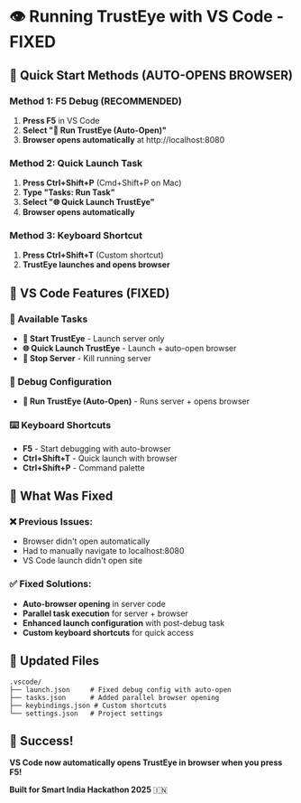 # 👁️ Running TrustEye with VS Code - FIXED

## 🚀 Quick Start Methods (AUTO-OPENS BROWSER)

### Method 1: F5 Debug (RECOMMENDED)
1. **Press F5** in VS Code
2. **Select "🚀 Run TrustEye (Auto-Open)"**
3. **Browser opens automatically** at http://localhost:8080

### Method 2: Quick Launch Task
1. **Press Ctrl+Shift+P** (Cmd+Shift+P on Mac)
2. **Type "Tasks: Run Task"**
3. **Select "🌐 Quick Launch TrustEye"**
4. **Browser opens automatically**

### Method 3: Keyboard Shortcut
1. **Press Ctrl+Shift+T** (Custom shortcut)
2. **TrustEye launches and opens browser**

## 🎯 VS Code Features (FIXED)

### 🔧 Available Tasks
- **🚀 Start TrustEye** - Launch server only
- **🌐 Quick Launch TrustEye** - Launch + auto-open browser
- **🛑 Stop Server** - Kill running server

### 🐛 Debug Configuration
- **🚀 Run TrustEye (Auto-Open)** - Runs server + opens browser

### ⌨️ Keyboard Shortcuts
- **F5** - Start debugging with auto-browser
- **Ctrl+Shift+T** - Quick launch with browser
- **Ctrl+Shift+P** - Command palette

## 🔧 What Was Fixed

### ❌ Previous Issues:
- Browser didn't open automatically
- Had to manually navigate to localhost:8080
- VS Code launch didn't open site

### ✅ Fixed Solutions:
- **Auto-browser opening** in server code
- **Parallel task execution** for server + browser
- **Enhanced launch configuration** with post-debug task
- **Custom keyboard shortcuts** for quick access

## 📁 Updated Files
```
.vscode/
├── launch.json     # Fixed debug config with auto-open
├── tasks.json      # Added parallel browser opening
├── keybindings.json # Custom shortcuts
└── settings.json   # Project settings
```

## 🚀 Success!
**VS Code now automatically opens TrustEye in browser when you press F5!**

**Built for Smart India Hackathon 2025** 🇮🇳

